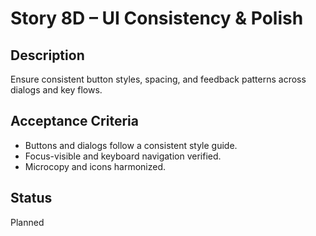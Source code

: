 # Story 8D – UI Consistency & Polish

## Description
Ensure consistent button styles, spacing, and feedback patterns across dialogs and key flows.

## Acceptance Criteria
- Buttons and dialogs follow a consistent style guide.
- Focus-visible and keyboard navigation verified.
- Microcopy and icons harmonized.

## Status
Planned
